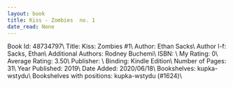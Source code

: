 ```yaml
---
layout: book
title: Kiss - Zombies  no. 1
date_read: None
---
```


Book Id: 48734797\ 
Title: Kiss: Zombies #1\ 
Author: Ethan Sacks\ 
Author l-f: Sacks, Ethan\ 
Additional Authors: Rodney Buchemi\ 
ISBN: \ 
My Rating: 0\ 
Average Rating: 3.50\ 
Publisher: \ 
Binding: Kindle Edition\ 
Number of Pages: 31\ 
Year Published: 2019\ 
Date Added: 2020/06/18\ 
Bookshelves: kupka-wstydu\ 
Bookshelves with positions: kupka-wstydu (#1624)\ 

